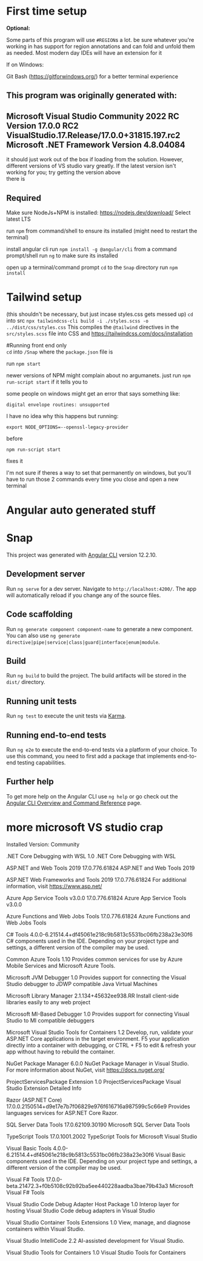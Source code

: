 # First time setup

**Optional:**

Some parts of this program will use `#REGION`s a lot. be sure whatever you're working in has support for region annotations
and can fold and unfold them as needed. Most modern day IDEs will have an extension for it

If on Windows:    

Git Bash (https://gitforwindows.org/) for a better terminal experience

This program was originally generated with: 
---
Microsoft Visual Studio Community 2022 RC
Version 17.0.0 RC2
VisualStudio.17.Release/17.0.0+31815.197.rc2
Microsoft .NET Framework
Version 4.8.04084
---

it should just work out of the box if loading from the solution. However, different versions of VS studio vary greatly. If the latest version isn't working for you; try getting the version above  
there is

## Required

Make sure NodeJs+NPM is installed:
https://nodejs.dev/download/
Select latest LTS

run `npm` from command/shell to ensure its installed (might need to restart the terminal)

install angular cli
run `npm install -g @angular/cli` from a command prompt/shell
run `ng` to make sure its installed

open up a terminal/command prompt
`cd` to the `Snap` directory
run `npm install`

# Tailwind setup
(this shouldn't be necessary, but just incase styles.css gets messed up)
`cd` into src
`npx tailwindcss-cli build -i ./styles.scss -o ../dist/css/styles.css`
This compiles the `@tailwind` directives in the `src/styles.scss` file into CSS
and https://tailwindcss.com/docs/installation


#Running front end only  
`cd` into `/Snap` where the `package.json` file is  

run `npm start`

newer versions of NPM might complain about no argumanets. just run 
`npm run-script start` if it tells you to

some people on windows might get an error that says something like:

`digital envelope routines: unsupported`

I have no idea why this happens but running: 

`export NODE_OPTIONS=--openssl-legacy-provider` 

before

`npm run-script start` 

fixes it

I'm not sure if theres a way to set that permanently on windows, but you'll have to run those 2 commands 
every time you close and open a new terminal


# Angular auto generated stuff
# Snap

This project was generated with [Angular CLI](https://github.com/angular/angular-cli) version 12.2.10.

## Development server

Run `ng serve` for a dev server. Navigate to `http://localhost:4200/`. The app will automatically reload if you change any of the source files.

## Code scaffolding

Run `ng generate component component-name` to generate a new component. You can also use `ng generate directive|pipe|service|class|guard|interface|enum|module`.

## Build

Run `ng build` to build the project. The build artifacts will be stored in the `dist/` directory.

## Running unit tests

Run `ng test` to execute the unit tests via [Karma](https://karma-runner.github.io).

## Running end-to-end tests

Run `ng e2e` to execute the end-to-end tests via a platform of your choice. To use this command, you need to first add a package that implements end-to-end testing capabilities.

## Further help

To get more help on the Angular CLI use `ng help` or go check out the [Angular CLI Overview and Command Reference](https://angular.io/cli) page.

# more microsoft VS studio crap

Installed Version: Community

.NET Core Debugging with WSL   1.0
.NET Core Debugging with WSL

ASP.NET and Web Tools 2019   17.0.776.61824
ASP.NET and Web Tools 2019

ASP.NET Web Frameworks and Tools 2019   17.0.776.61824
For additional information, visit https://www.asp.net/

Azure App Service Tools v3.0.0   17.0.776.61824
Azure App Service Tools v3.0.0

Azure Functions and Web Jobs Tools   17.0.776.61824
Azure Functions and Web Jobs Tools

C# Tools   4.0.0-6.21514.4+df45061e218c9b5813c5531bc06fb238a23e30f6
C# components used in the IDE. Depending on your project type and settings, a different version of the compiler may be used.

Common Azure Tools   1.10
Provides common services for use by Azure Mobile Services and Microsoft Azure Tools.

Microsoft JVM Debugger   1.0
Provides support for connecting the Visual Studio debugger to JDWP compatible Java Virtual Machines

Microsoft Library Manager   2.1.134+45632ee938.RR
Install client-side libraries easily to any web project

Microsoft MI-Based Debugger   1.0
Provides support for connecting Visual Studio to MI compatible debuggers

Microsoft Visual Studio Tools for Containers   1.2
Develop, run, validate your ASP.NET Core applications in the target environment. F5 your application directly into a container with debugging, or CTRL + F5 to edit & refresh your app without having to rebuild the container.

NuGet Package Manager   6.0.0
NuGet Package Manager in Visual Studio. For more information about NuGet, visit https://docs.nuget.org/

ProjectServicesPackage Extension   1.0
ProjectServicesPackage Visual Studio Extension Detailed Info

Razor (ASP.NET Core)   17.0.0.2150514+d9e17e7b7f06829e976f616716a987599c5c66e9
Provides languages services for ASP.NET Core Razor.

SQL Server Data Tools   17.0.62109.30190
Microsoft SQL Server Data Tools

TypeScript Tools   17.0.1001.2002
TypeScript Tools for Microsoft Visual Studio

Visual Basic Tools   4.0.0-6.21514.4+df45061e218c9b5813c5531bc06fb238a23e30f6
Visual Basic components used in the IDE. Depending on your project type and settings, a different version of the compiler may be used.

Visual F# Tools   17.0.0-beta.21472.3+f0b5108c92b92ba5ee440228aadba3bae79b43a3
Microsoft Visual F# Tools

Visual Studio Code Debug Adapter Host Package   1.0
Interop layer for hosting Visual Studio Code debug adapters in Visual Studio

Visual Studio Container Tools Extensions   1.0
View, manage, and diagnose containers within Visual Studio.

Visual Studio IntelliCode   2.2
AI-assisted development for Visual Studio.

Visual Studio Tools for Containers   1.0
Visual Studio Tools for Containers